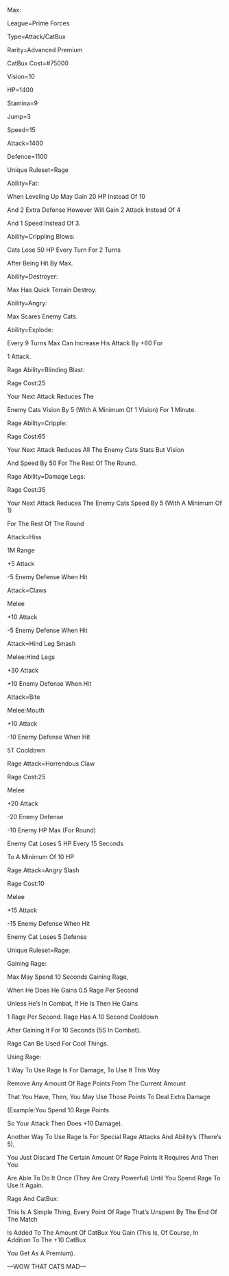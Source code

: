 Max:

League=Prime Forces

Type=Attack/CatBux

Rarity=Advanced Premium 

CatBux Cost=#75000

Vision=10

HP=1400

Stamina=9

Jump=3

Speed=15

Attack=1400

Defence=1100

Unique Ruleset=Rage

Ability=Fat:

When Leveling Up May Gain 20 HP Instead Of 10

And 2 Extra Defense However Will Gain 2 Attack Instead Of 4 

And 1 Speed Instead Of 3.

Ability=Crippling Blows:

Cats Lose 50 HP Every Turn For 2 Turns

After Being Hit By Max.

Ability=Destroyer:

Max Has Quick Terrain Destroy.

Ability=Angry:

Max Scares Enemy Cats.

Ability=Explode:

Every 9 Turns Max Can Increase His Attack By +60 For

1 Attack.

Rage Ability=Blinding Blast:

Rage Cost:25

Your Next Attack Reduces The

Enemy Cats Vision By 5 (With A Minimum Of 1 Vision) For 1 Minute. 

Rage Ability=Cripple:

Rage Cost:65

Your Next Attack Reduces All The Enemy Cats Stats But Vision

And Speed By 50 For The Rest Of The Round.

Rage Ability=Damage Legs:

Rage Cost:35

Your Next Attack Reduces The Enemy Cats Speed By 5 (With A Minimum Of 1)

For The Rest Of The Round

Attack=Hiss

1M Range

+5 Attack

-5 Enemy Defense When Hit

Attack=Claws

Melee

+10 Attack

-5 Enemy Defense When Hit

Attack=Hind Leg Smash

Melee:Hind Legs

+30 Attack

+10 Enemy Defense When Hit

Attack=Bite

Melee:Mouth

+10 Attack

-10 Enemy Defense When Hit

5T Cooldown

Rage Attack=Horrendous Claw

Rage Cost:25

Melee

+20 Attack

-20 Enemy Defense

-10 Enemy HP Max (For Round)

Enemy Cat Loses 5 HP Every 15 Seconds

To A Minimum Of 10 HP

Rage Attack=Angry Slash

Rage Cost:10

Melee

+15 Attack

-15 Enemy Defense When Hit

Enemy Cat Loses 5 Defense

Unique Ruleset=Rage:

Gaining Rage:

Max May Spend 10 Seconds Gaining Rage,

When He Does He Gains 0.5 Rage Per Second

Unless He’s In Combat, If He Is Then He Gains

1 Rage Per Second. Rage Has A 10 Second Cooldown

After Gaining It For 10 Seconds (5S In Combat).

Rage Can Be Used For Cool Things.

Using Rage:

1 Way To Use Rage Is For Damage, To Use It This Way

Remove Any Amount Of Rage Points From The Current Amount

That You Have, Then, You May Use Those Points To Deal Extra Damage

(Example:You Spend 10 Rage Points

So Your Attack Then Does +10 Damage).

Another Way To Use Rage Is For Special Rage Attacks And Ability’s (There’s 5),

You Just Discard The Certain Amount Of Rage Points It Requires And Then You

Are Able To Do It Once (They Are Crazy Powerful) Until You Spend Rage To Use It Again.

Rage And CatBux:

This Is A Simple Thing, Every Point Of Rage That’s Unspent By The End Of The Match

Is Added To The Amount Of CatBux You Gain (This Is, Of Course, In Addition To The +10 CatBux

You Get As A Premium).

—WOW THAT CATS MAD—
